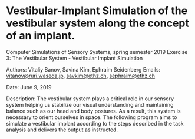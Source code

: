 # Vestibular-Implant Simulation of the vestibular system along the concept of an implant.

Computer Simulations of Sensory Systems, spring semester 2019
Exercise 3: The Vestibular System - Vestibular Implant Simulation

Authors: Vitaliy Banov, Savina Kim, Ephraim Seidenberg
Emails: vitanov@ruri.waseda.jp, savkim@ethz.ch, sephraim@ethz.ch

Date: June 9, 2019

Description:
    The vestibular system plays a critical role in our sensory system helping us stabilize our visual understanding and
    maintaining balance such as our head and body postures. As a result, this system is necessary to orient ourselves in
    space. The following program aims to simulate a vestibular implant according to the steps described in the task
    analysis and delivers the output as instructed.
